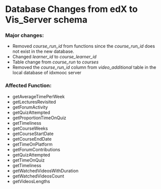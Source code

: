 # Database Changes from edX to Vis_Server schema

### Major changes:
- Removed _course_run_id_ from functions since the _course_run_id_ does not exist in the new database.
- Changed _learner_id_ to _course_learner_id_ 
- Table change from _course_run_ to _courses_
- Removed the _course_run_id_ column from _video_additional_ table in the local database of idxmooc server

### Affected Function:
* getAverageTimePerWeek
* getLecturesRevisited
* getForumActivity
* getQuizAttempted
* getProportionTimeOnQuiz
* getTimeliness
* getCourseWeeks
* getCourseStartDate
* getCourseEndDate
* getTimeOnPlatform
* getForumContributions
* getQuizAttempted
* getTimeOnQuiz
* getTimeliness
* getWatchedVideosWithDuration
* getWatchedVideosCount
* getVideosLengths
